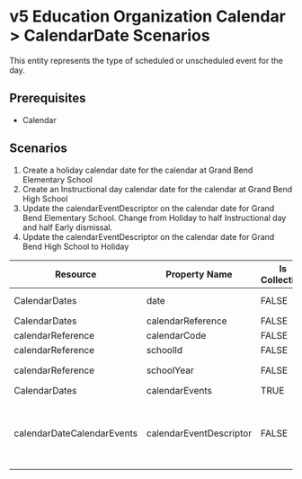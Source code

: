 # v5 Education Organization Calendar > CalendarDate Scenarios

This entity represents the type of scheduled or unscheduled event for the day.

## Prerequisites

- Calendar

## Scenarios

1. Create a holiday calendar date for the calendar at Grand Bend Elementary
   School
2. Create an Instructional day calendar date for the calendar at Grand Bend High
   School
3. Update the calendarEventDescriptor on the calendar date for Grand Bend
   Elementary School. Change from Holiday to half Instructional day and half
   Early dismissal.
4. Update the calendarEventDescriptor on the calendar date for Grand Bend High
   School to Holiday

| Resource                   | Property Name           | Is Collection | Data Type               | Required / Optional | Scenario 1 <br/>POST         | Scenario 2 <br/>POST         | Scenario 3 <br/>PUT                                               | Scenario 4 <br/>PUT          |
| -------------------------- | ----------------------- | ------------- | ----------------------- | ------------------- | ---------------------------- | ---------------------------- | ----------------------------------------------------------------- | ---------------------------- |
| CalendarDates              | date                    | FALSE         | date                    | REQUIRED            | 9/16/\[Current School Year\] | 9/16/\[Current School Year\] | 9/16/\[Current School Year\]                                      | 9/16/\[Current School Year\] |
| CalendarDates              | calendarReference       | FALSE         | calendarReference       | REQUIRED            |                              |                              |                                                                   |                              |
| calendarReference          | calendarCode            | FALSE         | int                     | REQUIRED            | 107SS111111                  | IEP001                       | 107SS111111                                                       | IEP001                       |
| calendarReference          | schoolId                | FALSE         | integer                 | REQUIRED            | 255901107                    | 255901001                    | 255901107                                                         | 255901001                    |
| calendarReference          | schoolYear              | FALSE         | int                     | REQUIRED            | \[Current School Year\]      | \[Current School Year\]      | \[Current School Year\]                                           | \[Current School Year\]      |
| CalendarDates              | calendarEvents          | TRUE          | CalendarEvent\[\]       | REQUIRED            |                              |                              |                                                                   |                              |
| calendarDateCalendarEvents | calendarEventDescriptor | FALSE         | calendarEventDescriptor | REQUIRED            | Holiday                      | Instructional Day            | Instructional day &<br/>Student late arrival<br/>/early dismissal | Holiday                      |

